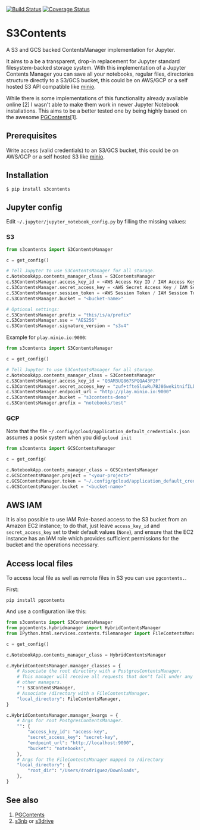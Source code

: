 
[![Build Status](https://travis-ci.org/danielfrg/s3contents.svg?branch=master)](https://travis-ci.org/danielfrg/s3contents)
[![Coverage Status](https://coveralls.io/repos/github/danielfrg/s3contents/badge.svg?branch=master)](https://coveralls.io/github/danielfrg/s3contents?branch=master)

# S3Contents

A S3 and GCS backed ContentsManager implementation for Jupyter.

It aims to a be a transparent, drop-in replacement for Jupyter standard filesystem-backed storage system.
With this implementation of a Jupyter Contents Manager you can save all your notebooks, regular files, directories
structure directly to a S3/GCS bucket, this could be on AWS/GCP or a self hosted S3 API compatible like [minio](http://minio.io).

While there is some implementations of this functionality already available online [2] I wasn't able to make
them work in newer Jupyter Notebook installations. This aims to be a better tested one
by being highly based on the awesome [PGContents](https://github.com/quantopian/pgcontents)[1].

## Prerequisites

Write access (valid credentials) to an S3/GCS bucket, this could be on AWS/GCP or a self hosted S3 like [minio](http://minio.io).

## Installation

```
$ pip install s3contents
```

## Jupyter config

Edit `~/.jupyter/jupyter_notebook_config.py` by filling the missing values:

### S3

```python
from s3contents import S3ContentsManager

c = get_config()

# Tell Jupyter to use S3ContentsManager for all storage.
c.NotebookApp.contents_manager_class = S3ContentsManager
c.S3ContentsManager.access_key_id = <AWS Access Key ID / IAM Access Key ID>
c.S3ContentsManager.secret_access_key = <AWS Secret Access Key / IAM Secret Access Key>
c.S3ContentsManager.session_token = <AWS Session Token / IAM Session Token>
c.S3ContentsManager.bucket = "<bucket-name>"

# Optional settings:
c.S3ContentsManager.prefix = "this/is/a/prefix"
c.S3ContentsManager.sse = "AES256"
c.S3ContentsManager.signature_version = "s3v4"
```

Example for `play.minio.io:9000`:

```python
from s3contents import S3ContentsManager

c = get_config()

# Tell Jupyter to use S3ContentsManager for all storage.
c.NotebookApp.contents_manager_class = S3ContentsManager
c.S3ContentsManager.access_key_id = "Q3AM3UQ867SPQQA43P2F"
c.S3ContentsManager.secret_access_key = "zuf+tfteSlswRu7BJ86wekitnifILbZam1KYY3TG"
c.S3ContentsManager.endpoint_url = "http://play.minio.io:9000"
c.S3ContentsManager.bucket = "s3contents-demo"
c.S3ContentsManager.prefix = "notebooks/test"
```

### GCP

Note that the file `~/.config/gcloud/application_default_credentials.json` assumes a posix system
when you did `gcloud init`

```python
from s3contents import GCSContentsManager

c = get_config(

c.NotebookApp.contents_manager_class = GCSContentsManager
c.GCSContentsManager.project = "<your-project>"
c.GCSContentsManager.token = "~/.config/gcloud/application_default_credentials.json"
c.GCSContentsManager.bucket = "<bucket-name>"
```

## AWS IAM

It is also possible to use IAM Role-based access to the S3 bucket from an Amazon EC2 instance; to do that,
just leave ```access_key_id``` and ```secret_access_key``` set to their default values (```None```), and ensure that
the EC2 instance has an IAM role which provides sufficient permissions for the bucket and the operations necessary.

## Access local files

To access local file as well as remote files in S3 you can use `pgcontents.`.

First: 
```
pip install pgcontents
```

And use a configuration like this:

```python
from s3contents import S3ContentsManager
from pgcontents.hybridmanager import HybridContentsManager
from IPython.html.services.contents.filemanager import FileContentsManager

c = get_config()

c.NotebookApp.contents_manager_class = HybridContentsManager

c.HybridContentsManager.manager_classes = {
    # Associate the root directory with a PostgresContentsManager.
    # This manager will receive all requests that don"t fall under any of the
    # other managers.
    "": S3ContentsManager,
    # Associate /directory with a FileContentsManager.
    "local_directory": FileContentsManager,
}

c.HybridContentsManager.manager_kwargs = {
    # Args for root PostgresContentsManager.
    "": {
        "access_key_id": "access-key",
        "secret_access_key": "secret-key",
        "endpoint_url": "http://localhost:9000",
        "bucket": "notebooks",
    },
    # Args for the FileContentsManager mapped to /directory
    "local_directory": {
        "root_dir": "/Users/drodriguez/Downloads",
    },
}
```

## See also

1. [PGContents](https://github.com/quantopian/pgcontents)
2. [s3nb](https://github.com/monetate/s3nb) or [s3drive](https://github.com/stitchfix/s3drive)
